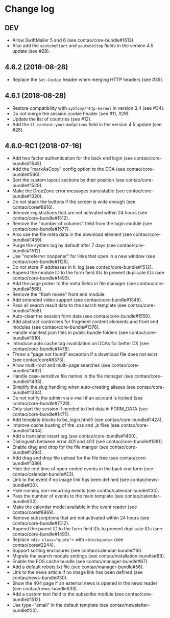 # Change log

## DEV

 * Allow SwiftMailer 5 and 6 (see contao/core-bundle#1613).
 * Also add the `youtubeStart` and `youtubeStop` fields in the version 4.5 update (see #28).

## 4.6.2 (2018-08-28)

 * Replace the `Set-Cookie` header when merging HTTP headers (see #35).

## 4.6.1 (2018-08-28)

 * Restore compatibility with `symfony/http-kernel` in version 3.4 (see #34).
 * Do not merge the session cookie header (see #11, #29).
 * Update the list of countries (see #12).
 * Add the `tl_content.youtubeOptions` field in the version 4.5 update (see #28).

## 4.6.0-RC1 (2018-07-16)

 * Add two factor authentication for the back end login (see contao/core-bundle#1545).
 * Add the "markAsCopy" config option to the DCA (see contao/core-bundle#586).
 * Sort the custom layout sections by their position (see contao/core-bundle#1529).
 * Make the DropZone error messages translatable (see contao/core-bundle#1320).
 * Do not stack the buttons if the screen is wide enough (see contao/core#8816).
 * Remove registrations that are not activated within 24 hours (see contao/core-bundle#1512).
 * Remove the "number of columns" field from the login module (see contao/core-bundle#1577).
 * Also use the file meta data in the download element (see contao/core-bundle#1459).
 * Purge the system log by default after 7 days (see contao/core-bundle#1512).
 * Use "noreferrer noopener" for links that open in a new window (see contao/core-bundle#1125).
 * Do not store IP addresses in tl_log (see contao/core-bundle#1512).
 * Append the module ID to the form field IDs to prevent duplicate IDs (see contao/core-bundle#1493).
 * Add the page picker to the meta fields in file manager (see contao/core-bundle#1568).
 * Remove the "flash movie" front end module.
 * Add extended video support (see contao/core-bundle#1348).
 * Pass all search result data to the search template (see contao/core-bundle#1558).
 * Auto-clear the session form data (see contao/core-bundle#1550).
 * Add abstract controllers for fragment content elements and front end modules (see contao/core-bundle#1376).
 * Handle manifest.json files in public bundle folders (see contao/core-bundle#1510).
 * Introduce auto cache tag invalidation on DCAs for better DX (see contao/core-bundle#1478).
 * Throw a "page not found" exception if a download file does not exist (see contao/core#8375).
 * Allow multi-root and multi-page searches (see contao/core-bundle#1462).
 * Handle case-sensitive file names in the file manager (see contao/core-bundle#1433).
 * Simplify the slug handling when auto-creating aliases (see contao/core-bundle#1334).
 * Do not notify the admin via e-mail if an account is locked (see contao/core-bundle#7728).
 * Only start the session if needed to find data in FORM_DATA (see contao/core-bundle#1471).
 * Add template blocks to be_login.html5 (see contao/core-bundle#1424).
 * Improve cache busting of the .css and .js files (see contao/core-bundle#1404).
 * Add a translator insert tag (see contao/core-bundle#1400).
 * Distinguish between error 401 and 403 (see contao/core-bundle#1381).
 * Enable drag and drop for the file manger (see contao/core-bundle#1394).
 * Add drag and drop file upload for the file tree (see contao/core-bundle#1386).
 * Hide the end time of open-ended events in the back end form (see contao/calendar-bundle#23).
 * Link to the event if no image link has been defined (see contao/news-bundle#30).
 * Hide running non-recurring events (see contao/calendar-bundle#30).
 * Pass the number of events to the main template (see contao/calendar-bundle#32).
 * Make the calendar model available in the event reader (see contao/core#8869).
 * Remove subscriptions that are not activated within 24 hours (see contao/core-bundle#1512).
 * Append the parent ID to the form field IDs to prevent duplicate IDs (see contao/core-bundle#1493).
 * Replace `<div class="quote">` with `<blockquote>` (see contao/core#2244).
 * Support sorting enclosures (see contao/calendar-bundle#16).
 * Migrate the search module settings (see contao/installation-bundle#89).
 * Enable the FOS cache bundle (see contao/manager-bundle#67).
 * Add a default robots.txt file (see contao/manager-bundle#56).
 * Link to the news article if no image link has been defined (see contao/news-bundle#30).
 * Show the 404 page if an external news is opened in the news reader (see contao/news-bundle#33).
 * Add a custom text field to the subscribe module (see contao/core-bundle#1512).
 * Use type="email" in the default template (see contao/newsletter-bundle#20).
